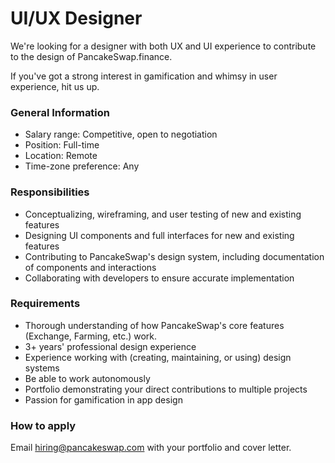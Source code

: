 # UI/UX Designer

We're looking for a designer with both UX and UI experience to contribute to the design of PancakeSwap.finance.

If you've got a strong interest in gamification and whimsy in user experience, hit us up.

### General Information

* Salary range: Competitive, open to negotiation
* Position: Full-time
* Location: Remote
* Time-zone preference: Any

### Responsibilities

* Conceptualizing, wireframing, and user testing of new and existing features
* Designing UI components and full interfaces for new and existing features
* Contributing to PancakeSwap's design system, including documentation of components and interactions
* Collaborating with developers to ensure accurate implementation

### Requirements

* Thorough understanding of how PancakeSwap's core features \(Exchange, Farming, etc.\) work.
* 3+ years' professional design experience
* Experience working with \(creating, maintaining, or using\) design systems
* Be able to work autonomously
* Portfolio demonstrating your direct contributions to multiple projects
* Passion for gamification in app design

### How to apply

Email hiring@pancakeswap.com with your portfolio and cover letter.  



